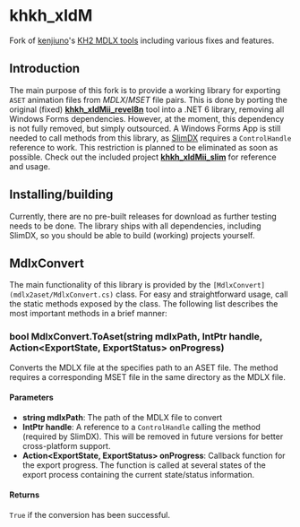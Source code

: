 # khkh_xldM
Fork of [kenjiuno](https://gitlab.com/kenjiuno)'s [KH2 MDLX tools](https://gitlab.com/kenjiuno/khkh_xldM) including various fixes and features.

## Introduction
The main purpose of this fork is to provide a working library for exporting `ASET` animation files from *MDLX*/*MSET* file pairs. This is done by porting the original (fixed) **[khkh_xldMii_revel8n](khkh_xldMii_revel8n)** tool into a .NET 6 library, removing all Windows Forms dependencies. However, at the moment, this dependency is not fully removed, but simply outsourced. A Windows Forms App is still needed to call methods from this library, as [SlimDX](https://github.com/mrvux/SlimDX) requires a `ControlHandle` reference to work. This restriction is planned to be eliminated as soon as possible. Check out the included project **[khkh_xldMii_slim](khkh_xldMii_slim)** for reference and usage.

## Installing/building
Currently, there are no pre-built releases for download as further testing needs to be done. The library ships with all dependencies, including SlimDX, so you should be able to build (working) projects yourself.

## MdlxConvert
The main functionality of this library is provided by the `[MdlxConvert](mdlx2aset/MdlxConvert.cs)` class. For easy and straightforward usage, call the static methods exposed by the class. The following list describes the most important methods in a brief manner:

### bool MdlxConvert.ToAset(string mdlxPath, IntPtr handle, Action<ExportState, ExportStatus> onProgress)
Converts the MDLX file at the specifies path to an ASET file. The method requires a corresponding MSET file in the same directory as the MDLX file.

#### Parameters
- **string mdlxPath**: The path of the MDLX file to convert
- **IntPtr handle**: A reference to a `ControlHandle` calling the method (required by SlimDX). This will be removed in future versions for better cross-platform support.
- **Action<ExportState, ExportStatus> onProgress**: Callback function for the export progress. The function is called at several states of the export process containing the current state/status information.

#### Returns
`True` if the conversion has been successful.